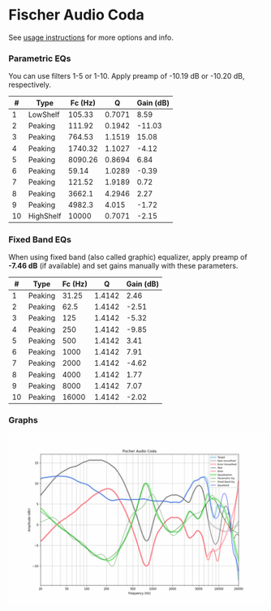 # Fischer Audio Coda
See [usage instructions](https://github.com/jaakkopasanen/AutoEq#usage) for more options and info.

### Parametric EQs
You can use filters 1-5 or 1-10. Apply preamp of -10.19 dB or -10.20 dB, respectively.

|   # | Type      |   Fc (Hz) |      Q |   Gain (dB) |
|-----|-----------|-----------|--------|-------------|
|   1 | LowShelf  |    105.33 | 0.7071 |        8.59 |
|   2 | Peaking   |    111.92 | 0.1942 |      -11.03 |
|   3 | Peaking   |    764.53 | 1.1519 |       15.08 |
|   4 | Peaking   |   1740.32 | 1.1027 |       -4.12 |
|   5 | Peaking   |   8090.26 | 0.8694 |        6.84 |
|   6 | Peaking   |     59.14 | 1.0289 |       -0.39 |
|   7 | Peaking   |    121.52 | 1.9189 |        0.72 |
|   8 | Peaking   |   3662.1  | 4.2946 |        2.27 |
|   9 | Peaking   |   4982.3  | 4.015  |       -1.72 |
|  10 | HighShelf |  10000    | 0.7071 |       -2.15 |

### Fixed Band EQs
When using fixed band (also called graphic) equalizer, apply preamp of **-7.46 dB** (if available) and set gains manually with these parameters.

|   # | Type    |   Fc (Hz) |      Q |   Gain (dB) |
|-----|---------|-----------|--------|-------------|
|   1 | Peaking |     31.25 | 1.4142 |        2.46 |
|   2 | Peaking |     62.5  | 1.4142 |       -2.51 |
|   3 | Peaking |    125    | 1.4142 |       -5.32 |
|   4 | Peaking |    250    | 1.4142 |       -9.85 |
|   5 | Peaking |    500    | 1.4142 |        3.41 |
|   6 | Peaking |   1000    | 1.4142 |        7.91 |
|   7 | Peaking |   2000    | 1.4142 |       -4.62 |
|   8 | Peaking |   4000    | 1.4142 |        1.77 |
|   9 | Peaking |   8000    | 1.4142 |        7.07 |
|  10 | Peaking |  16000    | 1.4142 |       -2.02 |

### Graphs
![](./Fischer%20Audio%20Coda.png)
